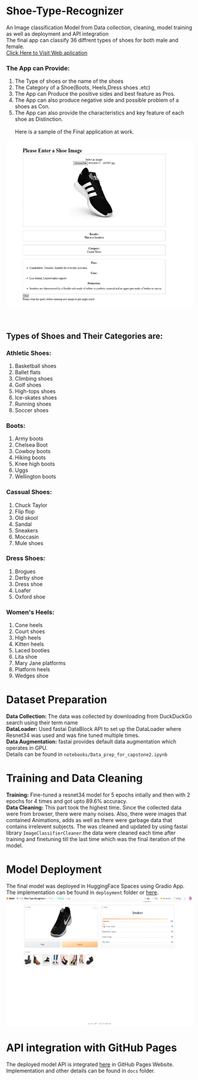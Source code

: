 # Shoe-Type-Recognizer

An Image classification Model from Data collection, cleaning, model training as well as deployment and API integration<br/>
The final app can classify 36 diffrent types of shoes for both male and female.<br/>
[Click Here to Visit Web aplication](https://sanjidhossain.github.io/Shoe-Type-Recognizer/)<br/>
### The App can Provide:
 1. The Type of shoes or the name of the shoes
 2. The Category of a Shoe(Boots, Heels,Dress shoes .etc)
 3. The App can Produce the positive sides and best feature as Pros.
 4. The App can also produce negative side and possible problem of a shoes as Con.
 5. The App can also provide the characteristics and key feature of each shoe as Distinction.<br/>
    <br/>
Here is a sample of the Final application at work.<br/>
<p align="center">
<img src = "data/app.png" width="600" height="450">
</p>
<br/>

## Types of Shoes and Their Categories are:

### Athletic Shoes:
   1. Basketball shoes
   2. Ballet flats
   3. Climbing shoes
   4. Golf shoes 
   5. High-tops shoes 
   6. Ice-skates shoes
   7. Running shoes
   8. Soccer shoes

### Boots:
   1. Army boots
   2. Chelsea Boot
   3. Cowboy boots
   4. Hiking boots
   5. Knee high boots
   6. Uggs
   7. Wellington boots 

### Cassual Shoes:
   1. Chuck Taylor
   2. Flip flop
   3. Old skool
   4. Sandal
   5. Sneakers
   6. Moccasin
   7. Mule shoes


### Dress Shoes:
   1. Brogues
   2. Derby shoe
   3. Dress shoe
   4. Loafer
   5. Oxford shoe

### Women's Heels:
   1. Cone heels
   2. Court shoes
   3. High heels
   4. Kitten heels
   5. Laced booties
   6. Lita shoe
   7. Mary Jane platforms
   8. Platform heels
   9. Wedges shoe

# Dataset Preparation
**Data Collection:** The data was collected by downloading from DuckDuckGo search using their term name <br/>
**DataLoader:** Used fastai DataBlock API to set up the DataLoader where Resnet34 was used and was fine tuned multiple times. <br/>
**Data Augmentation:** fastai provides default data augmentation which operates in GPU. <br/>
Details can be found in `notebooks/Data_prep_for_capstone2.ipynb`

# Training and Data Cleaning
**Training:** Fine-tuned a resnet34 model for 5 epochs intially and then with 2 epochs for 4 times and got upto 89.6% accuracy. <br/>
**Data Cleaning:** This part took the highest time. Since the collected data were from browser, there were many noises. Also, there were images that contained Animations, adds as well as there were garbage data that contains irrelevent subjects. The was cleaned and updated by using fastai library `ImageClassifierCleaner`.the data were cleaned each time after training and finetuning till the last time which was the final iteration of the model. <br/>

# Model Deployment
The final model was deployed in HuggingFace Spaces using Gradio App. The implementation can be found in `deployment` folder or [here](https://huggingface.co/spaces/sanjid/Shoe-Type-Recognizer). <br/>
<img src = "deployment/API.png" width="700" height="350">

# API integration with GitHub Pages
The deployed model API is integrated [here](https://sanjidhossain.github.io/Shoe-Type-Recognizer/) in GitHub Pages Website. Implementation and other details can be found in `docs` folder.

